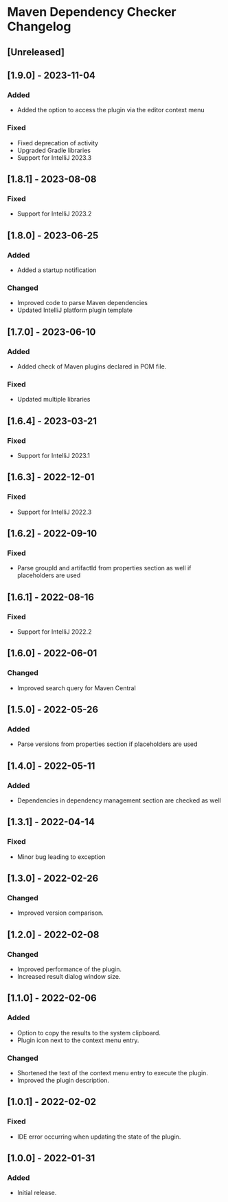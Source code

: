 <!-- Keep a Changelog guide -> https://keepachangelog.com -->

# Maven Dependency Checker Changelog

## [Unreleased]

## [1.9.0] - 2023-11-04

### Added
- Added the option to access the plugin via the editor context menu

### Fixed
- Fixed deprecation of activity
- Upgraded Gradle libraries
- Support for IntelliJ 2023.3

## [1.8.1] - 2023-08-08

### Fixed
- Support for IntelliJ 2023.2

## [1.8.0] - 2023-06-25

### Added
- Added a startup notification

### Changed
- Improved code to parse Maven dependencies
- Updated IntelliJ platform plugin template

## [1.7.0] - 2023-06-10

### Added
- Added check of Maven plugins declared in POM file.

### Fixed
- Updated multiple libraries

## [1.6.4] - 2023-03-21

### Fixed
- Support for IntelliJ 2023.1

## [1.6.3] - 2022-12-01

### Fixed
- Support for IntelliJ 2022.3

## [1.6.2] - 2022-09-10

### Fixed
- Parse groupId and artifactId from properties section as well if placeholders are used

## [1.6.1] - 2022-08-16

### Fixed
- Support for IntelliJ 2022.2

## [1.6.0] - 2022-06-01

### Changed
- Improved search query for Maven Central

## [1.5.0] - 2022-05-26

### Added
- Parse versions from properties section if placeholders are used

## [1.4.0] - 2022-05-11

### Added
- Dependencies in dependency management section are checked as well

## [1.3.1] - 2022-04-14

### Fixed
- Minor bug leading to exception

## [1.3.0] - 2022-02-26

### Changed
- Improved version comparison.

## [1.2.0] - 2022-02-08

### Changed
- Improved performance of the plugin.
- Increased result dialog window size.

## [1.1.0] - 2022-02-06

### Added
- Option to copy the results to the system clipboard.
- Plugin icon next to the context menu entry.

### Changed
- Shortened the text of the context menu entry to execute the plugin.
- Improved the plugin description.

## [1.0.1] - 2022-02-02

### Fixed
- IDE error occurring when updating the state of the plugin.

## [1.0.0] - 2022-01-31

### Added
- Initial release.